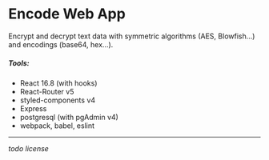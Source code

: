 # Encode Web App
Encrypt and decrypt text data with symmetric algorithms (AES, Blowfish...) and encodings (base64, hex...).

##### Tools:
- React 16.8 (with hooks)
- React-Router v5
- styled-components v4
- Express
- postgresql (with pgAdmin v4)
- webpack, babel, eslint
---
*todo
license*